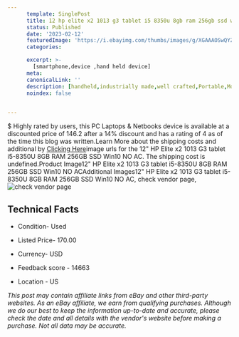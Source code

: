 ```yaml
---
      template: SinglePost
      title: 12 hp elite x2 1013 g3 tablet i5 8350u 8gb ram 256gb ssd win10 no ac
      status: Published
      date: '2023-02-12'
      featuredImage: 'https://i.ebayimg.com/thumbs/images/g/XGAAAOSwQYZjrgxl/s-l225.jpg'
      categories: 

      excerpt: >-
        [smartphone,device ,hand held device]
      meta:
      canonicalLink: ''
      description: [handheld,industrially made,well crafted,Portable,Mobile,Compact,Convenient,Lightweight,Maneuverable,Man-portable,Miniature,Carriable,Hand-held,Light,Holdable,Transportable,Mobile device,Pocket-sized,On-the-go,Wireless,Cordless,Compact size,Convenient size, smartphone,device ,hand held device]
      noindex: false

        
---
```

$
    Highly rated by users, this PC Laptops & Netbooks device is available at a discounted price of 146.2 after a 14% discount and has a rating of 4 as of the time this blog was written.Learn More about the shipping costs and additional by [Clicking Here](https://www.ebay.com/itm/225323263808?hash=item3476502740%3Ag%3AXGAAAOSwQYZjrgxl&mkevt=1&mkcid=1&mkrid=711-53200-19255-0&campid=%253CePNCampaignId%253E&customid=%253CreferenceId%253E&toolid=10049)image urls for the 12" HP Elite x2 1013 G3 tablet i5-8350U 8GB RAM 256GB SSD Win10 NO AC. The shipping cost is undefined.Product Image12" HP Elite x2 1013 G3 tablet i5-8350U 8GB RAM 256GB SSD Win10 NO ACAdditional Images12" HP Elite x2 1013 G3 tablet i5-8350U 8GB RAM 256GB SSD Win10 NO AC, check vendor page, ![check vendor page](https://origin-galleryplus.ebayimg.com/ws/web/225323263808_2_0_1/225x225.jpg,https://origin-galleryplus.ebayimg.com/ws/web/225323263808_3_0_1/225x225.jpg,https://origin-galleryplus.ebayimg.com/ws/web/225323263808_4_0_1/225x225.jpg,https://origin-galleryplus.ebayimg.com/ws/web/225323263808_5_0_1/225x225.jpg,https://origin-galleryplus.ebayimg.com/ws/web/225323263808_6_0_1/225x225.jpg,https://origin-galleryplus.ebayimg.com/ws/web/225323263808_7_0_1/225x225.jpg,https://origin-galleryplus.ebayimg.com/ws/web/225323263808_8_0_1/225x225.jpg,https://origin-galleryplus.ebayimg.com/ws/web/225323263808_9_0_1/225x225.jpg)
    
    

 ## Technical Facts 



     
      

 - Condition- Used 


      

 - Listed Price- 170.00 


      

 - Currency- USD 


      

 - Feedback score - 14663 


      

 - Location - US 


      
      

 *_This post may contain affiliate links from eBay and other third-party websites. As an eBay affiliate, we earn from qualifying purchases. Although we do our best to keep the information up-to-date and accurate, please check the date and all details with the vendor's website before making a purchase. Not all data may be accurate._*



    
    
    
    
    